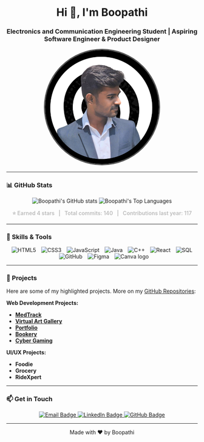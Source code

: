 <h1 align="center">Hi 👋, I'm Boopathi</h1>
<h3 align="center">Electronics and Communication Engineering Student | Aspiring Software Engineer & Product Designer </h3>



<p align="center">

</p>

<p align="center">
  <img src="https://raw.githubusercontent.com/BoopathiC/BoopathiC/main/boopathi%20c%20(3).png" alt="Boopathi's photo" width="300" style="border-radius: 50%; border: 3px solid #555;" />
</p>

---

### 📊 GitHub Stats

<p align="center">
  <img src="https://github-readme-stats.vercel.app/api?username=BoopathiC&show_icons=true&include_all_commits=true&count_private=true&theme=dracula&hide_border=false&cache_seconds=0" alt="Boopathi's GitHub stats" height="150" />
  <img src="https://github-readme-stats.vercel.app/api/top-langs/?username=BoopathiC&layout=compact&langs_count=7&theme=dracula&hide_border=false&cache_seconds=0" alt="Boopathi's Top Languages" height="150" />
</p>

<p align="center" style="color: #bbb; font-weight: 600;">
  ⭐ Earned 4 stars &nbsp; | &nbsp; Total commits: 140 &nbsp; | &nbsp; Contributions last year: 117
</p>

---

### 💼 Skills & Tools

<div align="center">
  <img src="https://cdn.jsdelivr.net/gh/devicons/devicon/icons/html5/html5-original.svg" height="40" alt="HTML5" />
  <img src="https://cdn.jsdelivr.net/gh/devicons/devicon/icons/css3/css3-original.svg" height="40" alt="CSS3" style="margin-left: 10px;" />
  <img src="https://cdn.jsdelivr.net/gh/devicons/devicon/icons/javascript/javascript-original.svg" height="40" alt="JavaScript" style="margin-left: 10px;" />
  <img src="https://cdn.jsdelivr.net/gh/devicons/devicon/icons/java/java-original.svg" height="40" alt="Java" style="margin-left: 10px;" />
  <img src="https://cdn.jsdelivr.net/gh/devicons/devicon/icons/cplusplus/cplusplus-original.svg" height="40" alt="C++" style="margin-left: 10px;" />
  <img src="https://cdn.jsdelivr.net/gh/devicons/devicon/icons/react/react-original.svg" height="40" alt="React" style="margin-left: 10px;" />
  <img src="https://cdn.jsdelivr.net/gh/devicons/devicon/icons/mysql/mysql-original.svg" height="40" alt="SQL" style="margin-left: 10px;" />
  <img src="https://cdn.jsdelivr.net/gh/devicons/devicon/icons/github/github-original.svg" height="40" alt="GitHub" style="margin-left: 10px;" />
  <img src="https://cdn.jsdelivr.net/gh/devicons/devicon/icons/figma/figma-original.svg" height="40" alt="Figma" style="margin-left: 10px;" />
  <img src="https://static.vecteezy.com/system/resources/previews/048/759/334/non_2x/canva-transparent-icon-free-png.png" height="40" alt="Canva logo" style="margin-left: 10px;" />
 
</div>


---

### 🚀 Projects

Here are some of my highlighted projects. More on my [GitHub Repositories](https://github.com/BoopathiC?tab=repositories):

**Web Development Projects:**

- **[MedTrack](https://github.com/BoopathiC/project1](https://github.com/BoopathiC/Virtual-Art-Gallery)](https://github.com/BoopathiC/meditrack-backend))**
- **[Virtual Art Gallery](https://github.com/BoopathiC/project2](https://github.com/BoopathiC/Virtual-Art-Gallery))** 
- **[Portfolio](https://github.com/BoopathiC/portfolio-profile)** 
- **[Bookery](https://github.com/BoopathiC)** 
- **[Cyber Gaming](https://github.com/BoopathiC)**

  
**UI/UX Projects:**

- **Foodie**
- **Grocery**
- **RideXpert**

---

### 📫 Get in Touch

<p align="center">
  <a href="mailto:cboopathipnr@gmail.com">
    <img src="https://img.shields.io/static/v1?message=Email&logo=gmail&color=D14836&style=for-the-badge" alt="Email Badge" />
  </a>
  <a href="https://www.linkedin.com/in/BoopathiC">
    <img src="https://img.shields.io/static/v1?message=LinkedIn&logo=linkedin&color=0077B5&style=for-the-badge" alt="LinkedIn Badge" />
  </a>
  <a href="https://github.com/BoopathiC">
    <img src="https://img.shields.io/static/v1?message=GitHub&logo=github&color=181717&style=for-the-badge" alt="GitHub Badge" />
  </a>
</p>

---

<p align="center">
  Made with ❤️ by Boopathi
</p>
